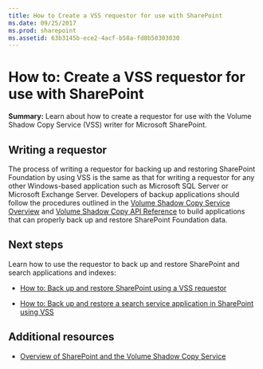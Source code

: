 ```yaml
---
title: How to Create a VSS requestor for use with SharePoint
ms.date: 09/25/2017
ms.prod: sharepoint
ms.assetid: 63b3145b-ece2-4acf-b58a-fd8b50303030
---
```



# How to: Create a VSS requestor for use with SharePoint
 **Summary:** Learn about how to create a requestor for use with the Volume Shadow Copy Service (VSS) writer for Microsoft SharePoint.
## Writing a requestor

The process of writing a requestor for backing up and restoring SharePoint Foundation by using VSS is the same as that for writing a requestor for any other Windows-based application such as Microsoft SQL Server or Microsoft Exchange Server. Developers of backup applications should follow the procedures outlined in the  [Volume Shadow Copy Service Overview](http://msdn.microsoft.com/en-us/library/aa384649%28VS.85%29.aspx) and [Volume Shadow Copy API Reference](http://msdn.microsoft.com/en-us/library/aa384648%28VS.85%29.aspx) to build applications that can properly back up and restore SharePoint Foundation data.
  
    
    

## Next steps
<a name="Next"> </a>

Learn how to use the requestor to back up and restore SharePoint and search applications and indexes:
  
    
    

-  [How to: Back up and restore SharePoint using a VSS requestor](how-to-back-up-and-restore-sharepoint-using-a-vss-requestor.md)
    
  
-  [How to: Back up and restore a search service application in SharePoint using VSS](how-to-back-up-and-restore-a-search-service-application-in-sharepoint-using.md)
    
  

## Additional resources
<a name="bk_addresources"> </a>


-  [Overview of SharePoint and the Volume Shadow Copy Service](overview-of-sharepoint-and-the-volume-shadow-copy-service.md)
    
  

